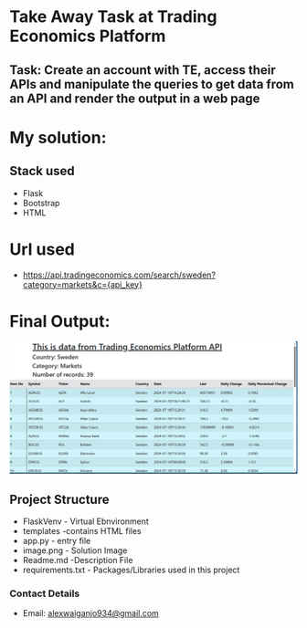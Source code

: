 # Take Away Task at Trading Economics Platform
## Task: Create an account with TE, access their APIs and manipulate the queries to get data from an API and render the output in a web page

# My solution:
##  Stack used
- Flask
- Bootstrap
- HTML 

# Url used 
 - https://api.tradingeconomics.com/search/sweden?category=markets&c={api_key}
 
# Final Output:
![Solution Image](image.png)

## Project Structure
 - FlaskVenv - Virtual Ebnvironment
 - templates -contains HTML files
 - app.py - entry file
 - image.png - Solution Image
 - Readme.md -Description File
 - requirements.txt - Packages/Libraries used in this project

### Contact Details
 - Email: alexwaiganjo934@gmail.com 
